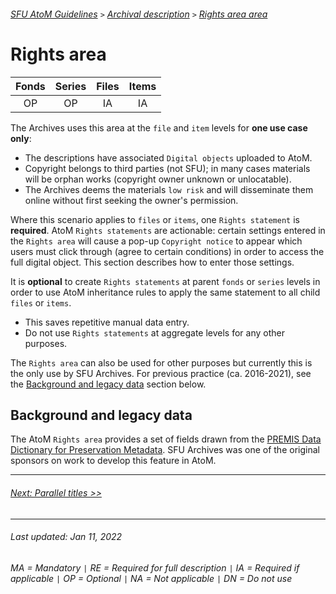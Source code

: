 ###### [SFU AtoM Guidelines](../README.md) `>` [Archival description](overview.md) `>` [Rights area area](overview.md#rights-area)

# Rights area
| Fonds 	| Series 	| Files 	| Items 	|
|:-----:	|:------:	|:-----:	|:-----:	|
|   OP    |   OP    |   IA  	|   IA  	|

The Archives uses this area at the `file` and `item` levels for **one use case only**:
- The descriptions have associated `Digital objects` uploaded to AtoM.
- Copyright belongs to third parties (not SFU); in many cases materials will be orphan works (copyright owner unknown or unlocatable).
- The Archives deems the materials `low risk` and will disseminate them online without first seeking the owner's permission.

Where this scenario applies to `files` or `items`, one `Rights statement` is **required**. AtoM `Rights statements` are actionable: certain settings entered in the `Rights area` will cause a pop-up `Copyright notice` to appear which users must click through (agree to certain conditions) in order to access the full digital object. This section describes how to enter those settings.

It is **optional** to create `Rights statements` at parent `fonds` or `series` levels in order to use AtoM inheritance rules to apply the same statement to all child `files` or `items`.
- This saves repetitive manual data entry.
- Do not use `Rights statements` at aggregate levels for any other purposes.

The `Rights area` can also be used for other purposes but currently this is the only use by SFU Archives. For previous practice (ca. 2016-2021), see the [Background and legacy data](#background-and-legacy-data) section below.




## Background and legacy data
The AtoM `Rights area` provides a set of fields drawn from the [PREMIS Data Dictionary for Preservation Metadata](https://www.loc.gov/standards/premis/). SFU Archives was one of the original sponsors on work to develop this feature in AtoM.

---
###### [Next: Parallel titles >>](parallel-titles.md)
---
###### Last updated: Jan 11, 2022
###### MA = Mandatory `|` RE = Required for full description `|` IA = Required if applicable `|` OP = Optional `|` NA = Not applicable `|` DN = Do not use
